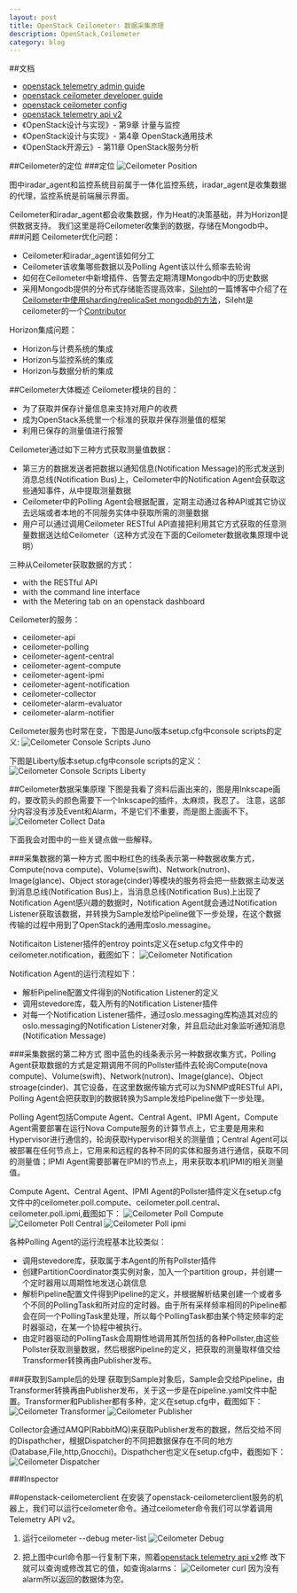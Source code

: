 ```yaml
---
layout: post
title: OpenStack Ceilometer: 数据采集原理
description: OpenStack,Ceilometer
category: blog
---
```

##文档
* [openstack telemetry admin guide](http://docs.openstack.org/admin-guide-cloud/telemetry.html)
* [openstack ceilometer developer guide](http://docs.openstack.org/developer/ceilometer)
* [openstack ceilometer config](http://docs.openstack.org/kilo/config-reference/content/ch_configuring-openstack-telemetry.html)
* [openstack telemetry api v2](http://developer.openstack.org/api-ref-telemetry-v2.html#telemetry-v2)
* 《OpenStack设计与实现》- 第9章 计量与监控
* 《OpenStack设计与实现》- 第4章 OpenStack通用技术
* 《OpenStack开源云》- 第11章 OpenStack服务分析

##Ceilometer的定位
###定位
![Ceilometer Position](/images/2015-10-28-Ceilometer-Collect-Data/2015-10-28-Ceilometer-Position.png)

图中iradar_agent和监控系统目前属于一体化监控系统，iradar_agent是收集数据的代理，监控系统是前端展示界面。

Ceilometer和iradar_agent都会收集数据，作为Heat的决策基础，并为Horizon提供数据支持。
我们这里是将Ceilometer收集到的数据，存储在Mongodb中。
###问题
Ceilometer优化问题：

* Ceilometer和iradar_agent该如何分工
* Ceilometer该收集哪些数据以及Polling Agent该以什么频率去轮询
* 如何在Ceilometer中新增插件、告警去定期清理Mongodb中的历史数据
* 采用Mongodb提供的分布式存储能否提高效率，[Sileht](https://github.com/sileht)的一篇博客中介绍了在[Ceilometer中使用sharding/replicaSet mongodb的方法](https://blog.sileht.net/using-a-shardingreplicaset-mongodb-with-ceilometer.html)，Sileht是ceilometer的一个[Contributor](https://github.com/openstack/ceilometer/graphs/contributors/)

Horizon集成问题：

* Horizon与计费系统的集成
* Horizon与监控系统的集成
* Horizon与数据分析的集成

##Ceilometer大体概述
Ceilometer模块的目的：

* 为了获取并保存计量信息来支持对用户的收费
* 成为OpenStack系统里一个标准的获取并保存测量值的框架
* 利用已保存的测量值进行报警

Ceilometer通过如下三种方式获取测量值数据：

* 第三方的数据发送者把数据以通知信息(Notification Message)的形式发送到消息总线(Notification Bus)上，Ceilometer中的Notification Agent会获取这些通知事件，从中提取测量数据
* Ceilometer中的Polling Agent会根据配置，定期主动通过各种API或其它协议去远端或者本地的不同服务实体中获取所需的测量数据
* 用户可以通过调用Ceilometer RESTful API直接把利用其它方式获取的任意测量数据送达给Ceilometer（这种方式没在下面的Ceilometer数据收集原理中说明）

三种从Ceilometer获取数据的方式：

* with the RESTful API
* with the command line interface
* with the Metering tab on an openstack dashboard

Ceilometer的服务：

* ceilometer-api
* ceilometer-polling
* ceilometer-agent-central
* ceilometer-agent-compute
* ceilometer-agent-ipmi
* ceilometer-agent-notification
* ceilometer-collector
* ceilometer-alarm-evaluator
* ceilometer-alarm-notifier

Ceilometer服务也时常在变，下图是Juno版本setup.cfg中console scripts的定义:
![Ceilometer Console Scripts Juno](/images/2015-10-28-Ceilometer-Collect-Data/2015-10-28-Ceilometer-Console-Scripts-Juno.jpg)

下图是Liberty版本setup.cfg中console scripts的定义：
![Ceilometer Console Scripts Liberty](/images/2015-10-28-Ceilometer-Collect-Data/2015-10-28-Ceilometer-Console-Scripts-Liberty.jpg)

##Ceilometer数据采集原理
下图是我看了资料后画出来的，图是用Inkscape画的，要改箭头的颜色需要下一个Inkscape的插件，太麻烦，我忍了。
注意，这部分内容没有涉及Event和Alarm，不是它们不重要，而是图上面画不下。
![Ceilometer Collect Data](/images/2015-10-28-Ceilometer-Collect-Data/2015-10-28-Ceilometer-Collect-Data.png)

下面我会对图中的一些关键点做一些解释。

###采集数据的第一种方式
图中粉红色的线条表示第一种数据收集方式，Compute(nova compute)、Volume(swift)、Network(nutron)、Image(glance)、Object storage(cinder)等模块的服务将会把一些数据主动发送到消息总线(Notification Bus)上，当消息总线(Notification Bus)上出现了Notification Agent感兴趣的数据时，Notification Agent就会通过Notification Listener获取该数据，并转换为Sample发给Pipeline做下一步处理，在这个数据传输的过程中用到了OpenStack的通用库oslo.messagine。

Notificaiton Listener插件的entroy points定义在setup.cfg文件中的ceilometer.notification，截图如下：
![Ceilometer Notification](/images/2015-10-28-Ceilometer-Collect-Data/2015-10-28-Ceilometer-Notification.jpg)

Notification Agent的运行流程如下：

* 解析Pipeline配置文件得到的Notification Listener的定义
* 调用stevedore库，载入所有的Notification Listener插件
* 对每一个Notification Listener插件，通过oslo.messaging库构造其对应的oslo.messaging的Notification Listener对象，并且启动此对象监听通知消息(Notification Message)

###采集数据的第二种方式
图中蓝色的线条表示另一种数据收集方式，Polling Agent获取数据的方式是定期调用不同的Pollster插件去轮询Compute(nova compute)、Volume(swift)、Network(nutron)、Image(glance)、Object stroage(cinder)、其它设备，在这里数据传输方式可以为SNMP或RESTful API，Polling Agent会把获取到的数据转换为Sample发给Pipeline做下一步处理。

Polling Agent包括Compute Agent、Central Agent、IPMI Agent，Compute Agent需要部署在运行Nova Compute服务的计算节点上，它主要是用来和Hypervisor进行通信的，轮询获取Hypervisor相关的测量值；Central Agent可以被部署在任何节点上，它用来和远程的各种不同的实体和服务进行通信，获取不同的测量值；IPMI Agent需要部署在IPMI的节点上，用来获取本机IPMI的相关测量值。

Compute Agent、Central Agent、IPMI Agent的Pollster插件定义在setup.cfg文件中的ceilometer.poll.compute、ceilometer.poll.central、ceilometer.poll.ipmi,截图如下：
![Ceilometer Poll Compute](/images/2015-10-28-Ceilometer-Collect-Data/2015-10-28-Ceilometer-Poll-Compute.jpg)
![Ceilometer Poll Central](/images/2015-10-28-Ceilometer-Collect-Data/2015-10-28-Ceilometer-Poll-Central.jpg)
![Ceilometer Poll ipmi](/images/2015-10-28-Ceilometer-Collect-Data/2015-10-28-Ceilometer-Poll-ipmi.jpg)

各种Polling Agent的运行流程基本比较类似：

* 调用stevedore库，获取属于本Agent的所有Pollster插件
* 创建PartitionCoordinator类实例对象，加入一个partition group，并创建一个定时器用以周期性地发送心跳信息
* 解析Pipeline配置文件得到Pipeline的定义，并根据解析结果创建一个或者多个不同的PollingTask和所对应的定时器。由于所有采样频率相同的Pipeline都会在同一个PollingTask里处理，所以每个PollingTask都由某个特定频率的定时器驱动，在某一个协程中被执行。
* 由定时器驱动的PollingTask会周期性地调用其所包括的各种Pollster,由这些Pollster获取测量数据，然后根据Pipeline的定义，把获取的测量取样值交给Transformer转换再由Publisher发布。

###获取到Sample后的处理
获取到Sample对象后，Sample会交给Pipeline，由Transformer转换再由Publisher发布，关于这一步是在pipeline.yaml文件中配置。Transformer和Publisher都有多种，定义在setup.cfg中，截图如下：
![Ceilometer Transformer](/images/2015-10-28-Ceilometer-Collect-Data/2015-10-28-Ceilometer-Transformer.jpg)
![Ceilometer Publisher](/images/2015-10-28-Ceilometer-Collect-Data/2015-10-28-Ceilometer-Publisher.jpg)

Collector会通过AMQP(RabbitMQ)来获取Publisher发布的数据，然后交给不同的Dispathcher，根据Dispatcher的不同把数据保存在不同的地方(Database,File,http,Gnocchi)。Dispathcher也定义在setup.cfg中，截图如下：
![Ceilometer Dispatcher](/images/2015-10-28-Ceilometer-Collect-Data/2015-10-28-Ceilometer-Dispatcher.jpg)

###Inspector

##openstack-ceilometerclient
在安装了openstack-ceilometerclient服务的机器上，我们可以运行ceilometer命令。通过ceilometer命令我们可以学着调用Telemetry API v2。

1. 运行ceilometer --debug meter-list
![Ceilometer Debug](/images/2015-10-28-Ceilometer-Collect-Data/2015-10-28-Ceilometer-debug.jpg)

2. 把上图中curl命令那一行复制下来，照着[openstack telemetry api v2](http://developer.openstack.org/api-ref-telemetry-v2.html#telemetry-v2)修
改下就可以查询或修改其它的值，如查询alarms：
![Ceilometer curl](/images/2015-10-28-Ceilometer-Collect-Data/2015-10-28-Ceilometer-curl.jpg)
因为没有alarm所以返回的数据体为空。

